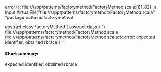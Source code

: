 error id: file://<WORKSPACE>/app/patterns/factorymethod/FactoryMethod.scala:[81..82) in Input.VirtualFile("file://<WORKSPACE>/app/patterns/factorymethod/FactoryMethod.scala", "package patterns.factorymethod

abstract class FactoryMethod {
  abstract class 
}
")
file://<WORKSPACE>/app/patterns/factorymethod/FactoryMethod.scala
file://<WORKSPACE>/app/patterns/factorymethod/FactoryMethod.scala:5: error: expected identifier; obtained rbrace
}
^
#### Short summary: 

expected identifier; obtained rbrace